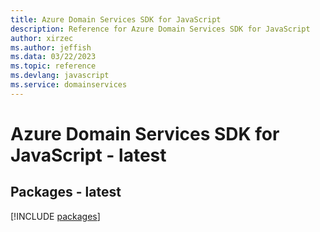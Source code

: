 ```yaml
---
title: Azure Domain Services SDK for JavaScript
description: Reference for Azure Domain Services SDK for JavaScript
author: xirzec
ms.author: jeffish
ms.data: 03/22/2023
ms.topic: reference
ms.devlang: javascript
ms.service: domainservices
---
```

# Azure Domain Services SDK for JavaScript - latest
## Packages - latest
[!INCLUDE [packages](domain-services-index.md)]